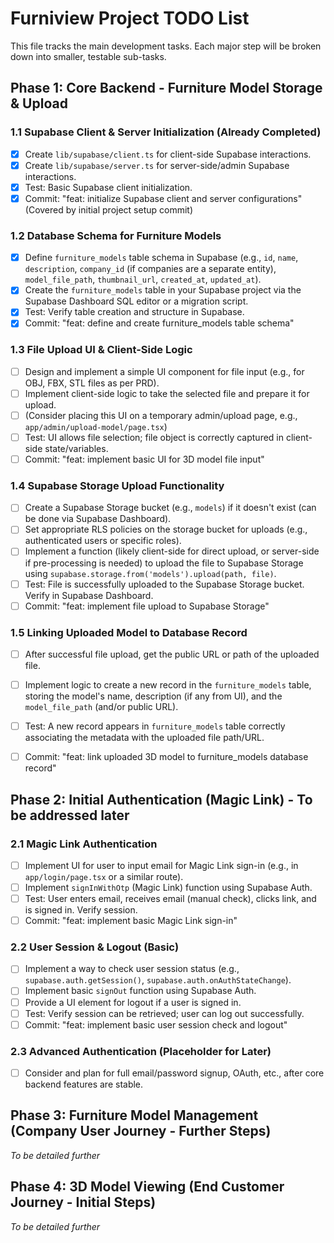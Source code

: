 # Furniview Project TODO List

This file tracks the main development tasks. Each major step will be broken down into smaller, testable sub-tasks.

## Phase 1: Core Backend - Furniture Model Storage & Upload

### 1.1 Supabase Client & Server Initialization (Already Completed)
- [x] Create `lib/supabase/client.ts` for client-side Supabase interactions.
- [x] Create `lib/supabase/server.ts` for server-side/admin Supabase interactions.
- [x] Test: Basic Supabase client initialization.
- [x] Commit: "feat: initialize Supabase client and server configurations" (Covered by initial project setup commit)

### 1.2 Database Schema for Furniture Models
- [x] Define `furniture_models` table schema in Supabase (e.g., `id`, `name`, `description`, `company_id` (if companies are a separate entity), `model_file_path`, `thumbnail_url`, `created_at`, `updated_at`).
- [x] Create the `furniture_models` table in your Supabase project via the Supabase Dashboard SQL editor or a migration script.
- [x] Test: Verify table creation and structure in Supabase.
- [x] Commit: "feat: define and create furniture_models table schema"

### 1.3 File Upload UI & Client-Side Logic
- [ ] Design and implement a simple UI component for file input (e.g., for OBJ, FBX, STL files as per PRD).
- [ ] Implement client-side logic to take the selected file and prepare it for upload.
- [ ] (Consider placing this UI on a temporary admin/upload page, e.g., `app/admin/upload-model/page.tsx`)
- [ ] Test: UI allows file selection; file object is correctly captured in client-side state/variables.
- [ ] Commit: "feat: implement basic UI for 3D model file input"

### 1.4 Supabase Storage Upload Functionality
- [ ] Create a Supabase Storage bucket (e.g., `models`) if it doesn't exist (can be done via Supabase Dashboard).
- [ ] Set appropriate RLS policies on the storage bucket for uploads (e.g., authenticated users or specific roles).
- [ ] Implement a function (likely client-side for direct upload, or server-side if pre-processing is needed) to upload the file to Supabase Storage using `supabase.storage.from('models').upload(path, file)`.
- [ ] Test: File is successfully uploaded to the Supabase Storage bucket. Verify in Supabase Dashboard.
- [ ] Commit: "feat: implement file upload to Supabase Storage"

### 1.5 Linking Uploaded Model to Database Record
- [ ] After successful file upload, get the public URL or path of the uploaded file.
- [ ] Implement logic to create a new record in the `furniture_models` table, storing the model's name, description (if any from UI), and the `model_file_path` (and/or public URL).
- [ ] Test: A new record appears in `furniture_models` table correctly associating the metadata with the uploaded file path/URL.
- [ ] Commit: "feat: link uploaded 3D model to furniture_models database record"


## Phase 2: Initial Authentication (Magic Link) - To be addressed later

### 2.1 Magic Link Authentication
- [ ] Implement UI for user to input email for Magic Link sign-in (e.g., in `app/login/page.tsx` or a similar route).
- [ ] Implement `signInWithOtp` (Magic Link) function using Supabase Auth.
- [ ] Test: User enters email, receives email (manual check), clicks link, and is signed in. Verify session.
- [ ] Commit: "feat: implement basic Magic Link sign-in"

### 2.2 User Session & Logout (Basic)
- [ ] Implement a way to check user session status (e.g., `supabase.auth.getSession()`, `supabase.auth.onAuthStateChange`).
- [ ] Implement basic `signOut` function using Supabase Auth.
- [ ] Provide a UI element for logout if a user is signed in.
- [ ] Test: Verify session can be retrieved; user can log out successfully.
- [ ] Commit: "feat: implement basic user session check and logout"

### 2.3 Advanced Authentication (Placeholder for Later)
- [ ] Consider and plan for full email/password signup, OAuth, etc., after core backend features are stable.

## Phase 3: Furniture Model Management (Company User Journey - Further Steps)
*To be detailed further*

## Phase 4: 3D Model Viewing (End Customer Journey - Initial Steps)
*To be detailed further* 